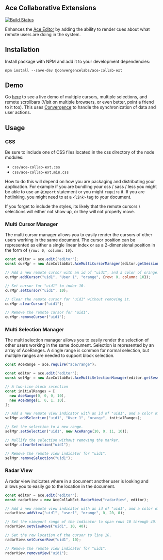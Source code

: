 ## Ace Collaborative Extensions
[![Build Status](https://travis-ci.org/convergencelabs/ace-collab-ext.svg?branch=master)](https://travis-ci.org/convergencelabs/ace-collab-ext)

Enhances the [Ace Editor](https://github.com/ajaxorg/ace) by adding the ability to render cues about what remote users are doing in the system.

## Installation

Install package with NPM and add it to your development dependencies:

```npm install --save-dev @convergencelabs/ace-collab-ext```


## Demo
Go [here](https://examples.convergence.io/examples/ace/) to see a live demo of multiple cursors, multiple selections, and remote scrollbars (Visit on multiple browsers, or even better, point a friend to it too).  This uses [Convergence](https://convergence.io) to handle the synchronization of data and user actions. 

## Usage

### CSS
Be sure to include one of CSS files located in the css directory of the node modules: 

* `css/ace-collab-ext.css`
* `css/ace-collab-ext.min.css`

How to do this will depend on how you are packaging and distributing your application. For example if you are bundling your css / sass / less you might be able to use an `@import` statement or you might `require` it. If you are hotlinking, you might need to at a `<link>` tag to your document.

If you forget to include the styles, its likely that the remote cursors / selections will either not show up, or they will not properly move.

### Multi Cursor Manager
The multi cursor manager allows you to easily render the cursors of other users
working in the same document.  The cursor position can be represented as either
a single linear index or as a 2-dimensional position in the form of
```{row: 0, column: 10}```.

```javascript
const editor = ace.edit("editor");
const curMgr = new AceCollabExt.AceMultiCursorManager(editor.getSession());

// Add a new remote cursor with an id of "uid1", and a color of orange.
curMgr.addCursor("uid1", "User 1", "orange", {row: 0, column: 10});

// Set cursor for "uid1" to index 10.
curMgr.setCursor("uid1", 10);

// Clear the remote cursor for "uid1" without removing it.
curMgr.clearCursor("uid1");

// Remove the remote cursor for "uid1".
curMgr.removeCursor("uid1");
```

### Multi Selection Manager
The multi selection manager allows you to easily render the selection of other
users working in the same document. Selection is represented by an array of 
AceRanges.  A single range is common for normal selection, but multiple ranges 
are needed to support block selection.

```javascript
const AceRange = ace.require("ace/range");

const editor = ace.edit("editor");
const selMgr = new AceCollabExt.AceMultiSelectionManager(editor.getSession());

// A two-line block selection
const initialRanges = [
  new AceRange(0, 0, 0, 10),
  new AceRange(1, 0, 1, 10),
];

// Add a new remote view indicator with an id of "uid1", and a color of orange.
selMgr.addSelection("uid1", "User 1", "orange", initialRanges);

// Set the selection to a new range.
selMgr.setSelection("uid1", new AceRange(10, 0, 11, 10));

// Nullify the selection without removing the marker.
selMgr.clearSelection("uid1");

// Remove the remote view indicator for "uid1".
selMgr.removeSelection("uid1");
```

### Radar View
A radar view indicates where in a document another user is looking and allows
you to easily go to the location in the document.

```javascript
const editor = ace.edit("editor");
const radarView = new AceCollabExt.RadarView("radarView", editor);

// Add a new remote view indicator with an id of "uid1", and a color of orange.
radarView.addView("uid1", "user1", "orange", 0, 20, 0);

// Set the viewport range of the indicator to span rows 10 through 40.
radarView.setViewRows("uid1", 10, 40);

// Set the row location of the cursor to line 10.
radarView.setCursorRow("uid1", 10);

// Remove the remote view indicator for "uid1".
radarView.removeView("uid1");
```
